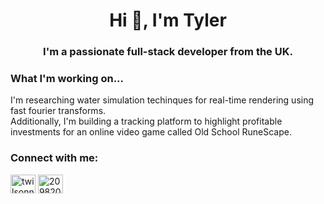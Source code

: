 <h1 align="center">Hi 👋, I'm Tyler</h1>
<h3 align="center">I'm a passionate full-stack developer from the UK.</h3>

### What I'm working on...
I'm researching water simulation techinques for real-time rendering using fast fourier transforms. </br>
Additionally, I'm building a tracking platform to highlight profitable investments for an online video game called Old School RuneScape.

<h3 align="left">Connect with me:</h3>
<p align="left">
<a href="https://linkedin.com/in/twilsonn" target="blank"><img align="center" src="https://raw.githubusercontent.com/rahuldkjain/github-profile-readme-generator/master/src/images/icons/Social/linked-in-alt.svg" alt="twilsonn" height="30" width="40" /></a>
<a href="https://stackoverflow.com/users/20982038" target="blank"><img align="center" src="https://raw.githubusercontent.com/rahuldkjain/github-profile-readme-generator/master/src/images/icons/Social/stack-overflow.svg" alt="20982038" height="30" width="40" /></a>
</p>




